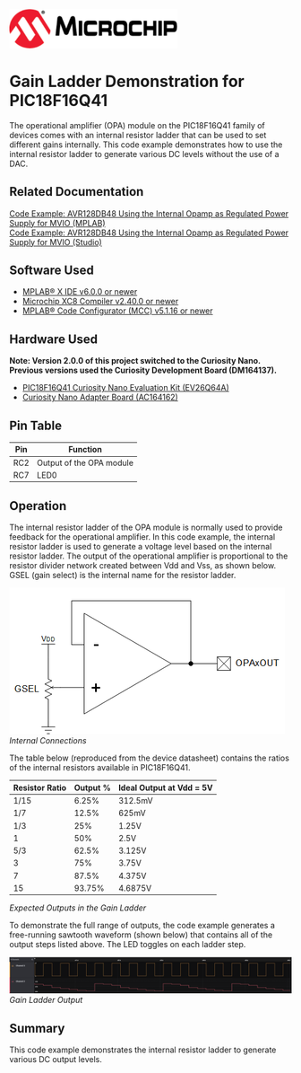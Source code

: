 <!-- Please do not change this html logo with link -->
<a href="https://www.microchip.com" rel="nofollow"><img src="images/microchip.png" alt="MCHP" width="300"/></a>

# Gain Ladder Demonstration for PIC18F16Q41
The operational amplifier (OPA) module on the PIC18F16Q41 family of devices comes with an internal resistor ladder that can be used to set different gains internally. This code example demonstrates how to use the internal resistor ladder to generate various DC levels without the use of a DAC.

## Related Documentation

[Code Example: AVR128DB48 Using the Internal Opamp as Regulated Power Supply for MVIO (MPLAB)](https://github.com/microchip-pic-avr-examples/avr128db48-using-opamp-as-a-regulated-power-supply-mplab)  
[Code Example: AVR128DB48 Using the Internal Opamp as Regulated Power Supply for MVIO (Studio)](https://github.com/microchip-pic-avr-examples/avr128db48-using-opamp-as-a-regulated-power-supply)  

## Software Used  
* [MPLAB® X IDE v6.0.0 or newer](https://www.microchip.com/en-us/tools-resources/develop/mplab-x-ide?utm_source=GitHub&utm_medium=TextLink&utm_campaign=MCU8_MMTCha_pic18q41&utm_content=pic18f16q41-ladder-demo-github)
* [Microchip XC8 Compiler v2.40.0 or newer](https://www.microchip.com/en-us/tools-resources/develop/mplab-xc-compilers?utm_source=GitHub&utm_medium=TextLink&utm_campaign=MCU8_MMTCha_pic18q41&utm_content=pic18f16q41-ladder-demo-github)
* [MPLAB® Code Configurator (MCC) v5.1.16 or newer](https://www.microchip.com/en-us/tools-resources/configure/mplab-code-configurator?utm_source=GitHub&utm_medium=TextLink&utm_campaign=MCU8_MMTCha_pic18q41&utm_content=pic18f16q41-ladder-demo-github)

## Hardware Used

**Note: Version 2.0.0 of this project switched to the Curiosity Nano. Previous versions used the Curiosity Development Board (DM164137).**

* [PIC18F16Q41 Curiosity Nano Evaluation Kit (EV26Q64A)](https://www.microchip.com/en-us/development-tool/EV26Q64A?utm_source=GitHub&utm_medium=TextLink&utm_campaign=MCU8_MMTCha_pic18q41&utm_content=pic18f16q41-ladder-demo-github)
* [Curiosity Nano Adapter Board (AC164162)](https://www.microchip.com/en-us/development-tool/AC164162?utm_source=GitHub&utm_medium=TextLink&utm_campaign=MCU8_MMTCha_pic18q41&utm_content=pic18f16q41-ladder-demo-github)

## Pin Table
| Pin | Function
| --- | --------
| RC2 | Output of the OPA module
| RC7 | LED0

## Operation  
The internal resistor ladder of the OPA module is normally used to provide feedback for the operational amplifier. In this code example, the internal resistor ladder is used to generate a voltage level based on the internal resistor ladder. The output of the operational amplifier is proportional to the resistor divider network created between Vdd and Vss, as shown below. GSEL (gain select) is the internal name for the resistor ladder.

![Schematic](./images/schematic.png)   
*Internal Connections*

The table below (reproduced from the device datasheet) contains the ratios of the internal resistors available in PIC18F16Q41.

| Resistor Ratio   | Output %      | Ideal Output at Vdd = 5V
| ---------------- | ------------- | -------
| 1/15             | 6.25%         | 312.5mV
| 1/7              | 12.5%         | 625mV
| 1/3              | 25%           | 1.25V
| 1                | 50%           | 2.5V
| 5/3              | 62.5%         | 3.125V
| 3                | 75%           | 3.75V
| 7                | 87.5%         | 4.375V
| 15               | 93.75%        | 4.6875V

*Expected Outputs in the Gain Ladder*

To demonstrate the full range of outputs, the code example generates a free-running sawtooth waveform (shown below) that contains all of the output steps listed above. The LED toggles on each ladder step. 

![Gain Ladder Output](./images/demoOutput.PNG)  
*Gain Ladder Output*  

## Summary
This code example demonstrates the internal resistor ladder to generate various DC output levels. 
